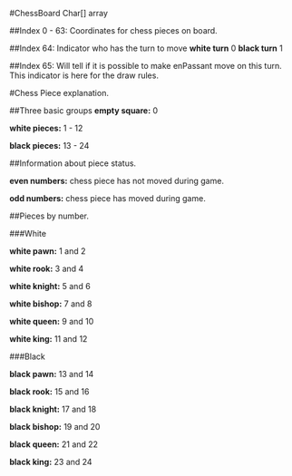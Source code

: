 #ChessBoard Char[] array 

##Index 0 - 63:
Coordinates for chess pieces on board. 

##Index 64:
Indicator who has the turn to move
**white turn** 0
**black turn** 1

##Index 65:
Will tell if it is possible to make enPassant move on this turn.
This indicator is here for the draw rules. 



#Chess Piece explanation.

##Three basic groups
**empty square:** 0

**white pieces:** 1 - 12

**black pieces:** 13 - 24

##Information about piece status. 

**even numbers:** chess piece has not moved during game.

**odd numbers:** chess piece has moved during game.

##Pieces by number.

###White

**white pawn:** 1 and 2

**white rook:** 3 and 4

**white knight:** 5 and 6

**white bishop:** 7 and 8

**white queen:** 9 and 10

**white king:** 11 and 12

###Black

**black pawn:** 13 and 14

**black rook:** 15 and 16

**black knight:** 17 and 18

**black bishop:** 19 and 20

**black queen:** 21 and 22

**black king:** 23 and 24
